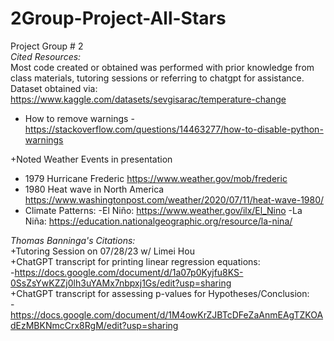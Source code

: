 # 2Group-Project-All-Stars
Project Group # 2 <br />
*Cited Resources:* <br />
Most code created or obtained was performed with prior knowledge from class materials, tutoring sessions or referring to chatgpt for assistance. <br />
Dataset obtained via: https://www.kaggle.com/datasets/sevgisarac/temperature-change <br />

+ How to remove warnings
-https://stackoverflow.com/questions/14463277/how-to-disable-python-warnings

+Noted Weather Events in presentation
- 1979 Hurricane Frederic https://www.weather.gov/mob/frederic
- 1980 Heat wave in North America https://www.washingtonpost.com/weather/2020/07/11/heat-wave-1980/
- Climate Patterns:
    -El Niño: https://www.weather.gov/ilx/El_Nino
    -La Niña: https://education.nationalgeographic.org/resource/la-nina/

*Thomas Banninga's Citations:* <br />
+Tutoring Session on 07/28/23 w/ Limei Hou <br />
+ChatGPT transcript for printing linear regression equations: <br />
  -https://docs.google.com/document/d/1a07p0Kyjfu8KS-0SsZsYwKZZj0lh3uYAMx7nbpxj1Gs/edit?usp=sharing <br />
+ChatGPT transcript for assessing p-values for Hypotheses/Conclusion: <br />
  -https://docs.google.com/document/d/1M4owKrZJBTcDFeZaAnmEAgTZKOAdEzMBKNmcCrx8RgM/edit?usp=sharing <br />

